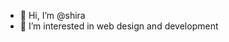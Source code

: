 - 👋 Hi, I’m @shira
- 👀 I’m interested in web design and development



<!---
shiran1/shiran1 is a ✨ special ✨ repository because its `README.md` (this file) appears on your GitHub profile.
You can click the Preview link to take a look at your changes.
--->
